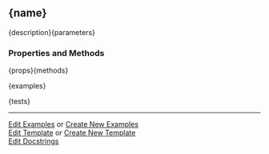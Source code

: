 ## <a id="{id}">{name}</a>
{description}{parameters}

### Properties and Methods
{props}{methods}

{examples}

{tests}

___

[Edit Examples](https://github.com/{gh_username}/{gh_repo}/edit/{gh_branch}/ci/examples/{url}) or 
[Create New Examples](https://github.com/{gh_username}/{gh_repo}/new/{gh_branch}/?filename=ci/examples/{url}) <br/>
[Edit Template](https://github.com/{gh_username}/{gh_repo}/edit/{gh_branch}/ci/docs/{url}) or 
[Create New Template](https://github.com/{gh_username}/{gh_repo}/new/{gh_branch}/?filename=ci/docs/templates/{url}) <br/>
[Edit Docstrings](https://github.com/{gh_username}/{gh_repo}/edit/{gh_branch}/{gh_repo}/{file_url}?message=Update%20Docs)